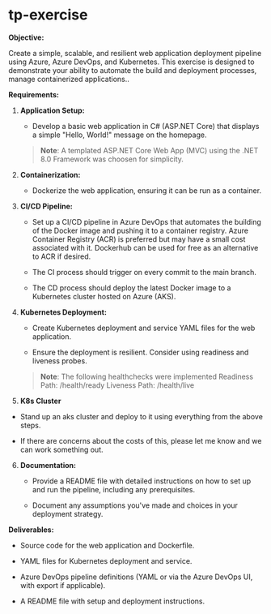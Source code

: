 # tp-exercise

**Objective:**

Create a simple, scalable, and resilient web application deployment pipeline using Azure, Azure DevOps, and Kubernetes. This exercise is designed to demonstrate your ability to automate the build and deployment processes, manage containerized applications..


**Requirements:**

1. **Application Setup:**

   - Develop a basic web application in C# (ASP.NET Core) that displays a simple "Hello, World!" message on the homepage.
	> **Note**: A templated ASP.NET Core Web App (MVC) using the .NET 8.0 Framework was choosen for simplicity.
2. **Containerization:**

   - Dockerize the web application, ensuring it can be run as a container.


3. **CI/CD Pipeline:**

   - Set up a CI/CD pipeline in Azure DevOps that automates the building of the Docker image and pushing it to a container registry.  Azure Container Registry (ACR) is preferred but may have a small cost associated with it. Dockerhub can be used for free as an alternative to ACR if desired.

   - The CI process should trigger on every commit to the main branch.

   - The CD process should deploy the latest Docker image to a Kubernetes cluster hosted on Azure (AKS).


4. **Kubernetes Deployment:**

   - Create Kubernetes deployment and service YAML files for the web application.

   - Ensure the deployment is resilient. Consider using readiness and liveness probes.
	>**Note**: The following healthchecks were implemented
	Readiness Path: /health/ready
	Liveness Path: /health/live

5. **K8s Cluster**

- Stand up an aks cluster and deploy to it using everything from the above steps.

- If there are concerns about the costs of this, please let me know and we can work something out.


6. **Documentation:**

   - Provide a README file with detailed instructions on how to set up and run the pipeline, including any prerequisites.

   - Document any assumptions you've made and choices in your deployment strategy.



**Deliverables:**

- Source code for the web application and Dockerfile.

- YAML files for Kubernetes deployment and service.

- Azure DevOps pipeline definitions (YAML or via the Azure DevOps UI, with export if applicable).

- A README file with setup and deployment instructions.